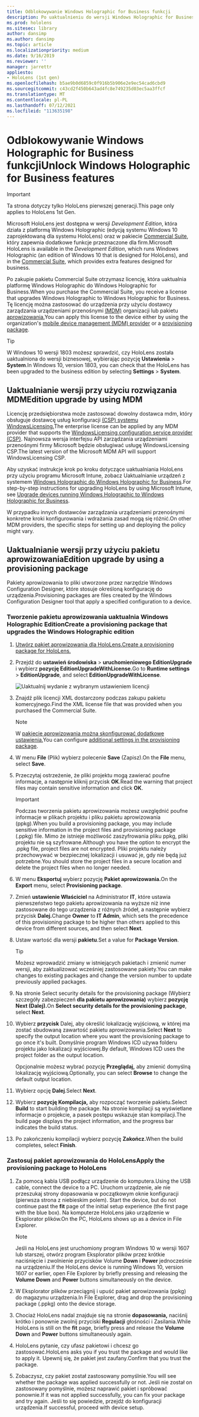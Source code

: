 ```yaml
---
title: Odblokowywanie Windows Holographic for Business funkcji
description: Po uaktualnieniu do wersji Windows Holographic for Business HoloLens dodatkowe funkcje przeznaczone dla firm.
ms.prod: hololens
ms.sitesec: library
author: dansimp
ms.author: dansimp
ms.topic: article
ms.localizationpriority: medium
ms.date: 9/16/2019
ms.reviewer: ''
manager: jarrettr
appliesto:
- HoloLens (1st gen)
ms.openlocfilehash: b5ae9b0d6859c0f916b5b906e2e9ec54cad6cbd9
ms.sourcegitcommit: c43cd2f450b643ad4fc8e749235d03ec5aa3ffcf
ms.translationtype: MT
ms.contentlocale: pl-PL
ms.lasthandoff: 07/12/2021
ms.locfileid: "113635198"
---
```

# <a name="unlock-windows-holographic-for-business-features"></a><span data-ttu-id="cc9c7-103">Odblokowywanie Windows Holographic for Business funkcji</span><span class="sxs-lookup"><span data-stu-id="cc9c7-103">Unlock Windows Holographic for Business features</span></span>

> [!IMPORTANT]
> <span data-ttu-id="cc9c7-104">Ta strona dotyczy tylko HoloLens pierwszej generacji.</span><span class="sxs-lookup"><span data-stu-id="cc9c7-104">This page only applies to HoloLens 1st Gen.</span></span>

<span data-ttu-id="cc9c7-105">Microsoft HoloLens jest dostępna w wersji *Development Edition*, która działa z platformą Windows Holographic (edycją systemu Windows 10 zaprojektowaną dla systemu HoloLens) oraz w pakiecie [Commercial Suite](hololens-commercial-features.md), który zapewnia dodatkowe funkcje przeznaczone dla firm.</span><span class="sxs-lookup"><span data-stu-id="cc9c7-105">Microsoft HoloLens is available in the *Development Edition*, which runs Windows Holographic (an edition of Windows 10 that is designed for HoloLens), and in the [Commercial Suite](hololens-commercial-features.md), which provides extra features designed for business.</span></span>

<span data-ttu-id="cc9c7-106">Po zakupie pakietu Commercial Suite otrzymasz licencję, która uaktualnia platformę Windows Holographic do Windows Holographic for Business.</span><span class="sxs-lookup"><span data-stu-id="cc9c7-106">When you purchase the Commercial Suite, you receive a license that upgrades Windows Holographic to Windows Holographic for Business.</span></span> <span data-ttu-id="cc9c7-107">Tę licencję można zastosować do urządzenia przy użyciu dostawcy zarządzania urządzeniami przenośnymi [(MDM)](#edition-upgrade-by-using-mdm) organizacji lub pakietu [aprowizowania.](#edition-upgrade-by-using-a-provisioning-package)</span><span class="sxs-lookup"><span data-stu-id="cc9c7-107">You can apply this license to the device either by using the organization's [mobile device management (MDM) provider](#edition-upgrade-by-using-mdm) or a [provisioning package](#edition-upgrade-by-using-a-provisioning-package).</span></span>

> [!TIP]
> <span data-ttu-id="cc9c7-108">W Windows 10 wersji 1803 możesz sprawdzić, czy HoloLens została uaktualniona do wersji biznesowej, wybierając pozycję **Ustawienia**  >  **System**.</span><span class="sxs-lookup"><span data-stu-id="cc9c7-108">In Windows 10, version 1803, you can check that the HoloLens has been upgraded to the business edition by selecting **Settings** > **System**.</span></span>

## <a name="edition-upgrade-by-using-mdm"></a><span data-ttu-id="cc9c7-109">Uaktualnianie wersji przy użyciu rozwiązania MDM</span><span class="sxs-lookup"><span data-stu-id="cc9c7-109">Edition upgrade by using MDM</span></span>

<span data-ttu-id="cc9c7-110">Licencję przedsiębiorstwa może zastosować dowolny dostawca mdm, który obsługuje dostawcę usług konfiguracji [(CSP) systemu WindowsLicensing.](https://msdn.microsoft.com/library/windows/hardware/dn904983.aspx)</span><span class="sxs-lookup"><span data-stu-id="cc9c7-110">The enterprise license can be applied by any MDM provider that supports the [WindowsLicensing configuration service provider (CSP)](https://msdn.microsoft.com/library/windows/hardware/dn904983.aspx).</span></span> <span data-ttu-id="cc9c7-111">Najnowsza wersja interfejsu API zarządzania urządzeniami przenośnymi firmy Microsoft będzie obsługiwać usługę WindowsLicensing CSP.</span><span class="sxs-lookup"><span data-stu-id="cc9c7-111">The latest version of the Microsoft MDM API will support WindowsLicensing CSP.</span></span>

<span data-ttu-id="cc9c7-112">Aby uzyskać instrukcje krok po kroku dotyczące uaktualniania HoloLens przy użyciu programu Microsoft Intune, zobacz Uaktualnianie urządzeń z systemem [Windows Holographic do Windows Holographic for Business](/intune/holographic-upgrade).</span><span class="sxs-lookup"><span data-stu-id="cc9c7-112">For step-by-step instructions for upgrading HoloLens by using Microsoft Intune, see [Upgrade devices running Windows Holographic to Windows Holographic for Business](/intune/holographic-upgrade).</span></span>

 <span data-ttu-id="cc9c7-113">W przypadku innych dostawców zarządzania urządzeniami przenośnymi konkretne kroki konfigurowania i wdrażania zasad mogą się różnić.</span><span class="sxs-lookup"><span data-stu-id="cc9c7-113">On other MDM providers, the specific steps for setting up and deploying the policy might vary.</span></span>

## <a name="edition-upgrade-by-using-a-provisioning-package"></a><span data-ttu-id="cc9c7-114">Uaktualnianie wersji przy użyciu pakietu aprowizowania</span><span class="sxs-lookup"><span data-stu-id="cc9c7-114">Edition upgrade by using a provisioning package</span></span>

<span data-ttu-id="cc9c7-115">Pakiety aprowizowania to pliki utworzone przez narzędzie Windows Configuration Designer, które stosuje określoną konfigurację do urządzenia.</span><span class="sxs-lookup"><span data-stu-id="cc9c7-115">Provisioning packages are files created by the Windows Configuration Designer tool that apply a specified configuration to a device.</span></span>

### <a name="create-a-provisioning-package-that-upgrades-the-windows-holographic-edition"></a><span data-ttu-id="cc9c7-116">Tworzenie pakietu aprowizowania uaktualnia Windows Holographic Edition</span><span class="sxs-lookup"><span data-stu-id="cc9c7-116">Create a provisioning package that upgrades the Windows Holographic edition</span></span>

1. [<span data-ttu-id="cc9c7-117">Utwórz pakiet aprowizowania dla HoloLens.</span><span class="sxs-lookup"><span data-stu-id="cc9c7-117">Create a provisioning package for HoloLens.</span></span>](hololens-provisioning.md)
1. <span data-ttu-id="cc9c7-118">Przejdź do **ustawień środowiska**  >  **uruchomieniowego EditionUpgrade** i wybierz **pozycję EditionUpgradeWithLicense.**</span><span class="sxs-lookup"><span data-stu-id="cc9c7-118">Go to **Runtime settings** > **EditionUpgrade**, and select **EditionUpgradeWithLicense**.</span></span>

    ![Uaktualnij wydanie z wybranym ustawieniem licencji](images/icd1.png)

1. <span data-ttu-id="cc9c7-120">Znajdź plik licencji XML dostarczony podczas zakupu pakietu komercyjnego.</span><span class="sxs-lookup"><span data-stu-id="cc9c7-120">Find the XML license file that was provided when you purchased the Commercial Suite.</span></span>

    > [!NOTE]
    > <span data-ttu-id="cc9c7-121">W [pakiecie aprowizowania można skonfigurować dodatkowe ustawienia.](hololens-provisioning.md)</span><span class="sxs-lookup"><span data-stu-id="cc9c7-121">You can configure [additional settings in the provisioning package](hololens-provisioning.md).</span></span>

1. <span data-ttu-id="cc9c7-122">W menu **File** (Plik) wybierz polecenie **Save** (Zapisz).</span><span class="sxs-lookup"><span data-stu-id="cc9c7-122">On the **File** menu, select **Save**.</span></span> 

1. <span data-ttu-id="cc9c7-123">Przeczytaj ostrzeżenie, że pliki projektu mogą zawierać poufne informacje, a następnie kliknij przycisk **OK**.</span><span class="sxs-lookup"><span data-stu-id="cc9c7-123">Read the warning that project files may contain sensitive information and click **OK**.</span></span>

    > [!IMPORTANT]
    > <span data-ttu-id="cc9c7-124">Podczas tworzenia pakietu aprowizowania możesz uwzględnić poufne informacje w plikach projektu i pliku pakietu aprowizowania (ppkg).</span><span class="sxs-lookup"><span data-stu-id="cc9c7-124">When you build a provisioning package, you may include sensitive information in the project files and provisioning package (.ppkg) file.</span></span> <span data-ttu-id="cc9c7-125">Mimo że istnieje możliwość zaszyfrowania pliku ppkg, pliki projektu nie są szyfrowane.</span><span class="sxs-lookup"><span data-stu-id="cc9c7-125">Although you have the option to encrypt the .ppkg file, project files are not encrypted.</span></span> <span data-ttu-id="cc9c7-126">Pliki projektu należy przechowywać w bezpiecznej lokalizacji i usuwać je, gdy nie będą już potrzebne.</span><span class="sxs-lookup"><span data-stu-id="cc9c7-126">You should store the project files in a secure location and delete the project files when no longer needed.</span></span>

1. <span data-ttu-id="cc9c7-127">W menu **Eksportuj** wybierz pozycję **Pakiet aprowizowania.**</span><span class="sxs-lookup"><span data-stu-id="cc9c7-127">On the **Export** menu, select **Provisioning package**.</span></span>

1. <span data-ttu-id="cc9c7-128">Zmień **ustawienie Właściciel** na Administrator **IT**, które ustawia pierwszeństwo tego pakietu aprowizowania na wyższe niż inne zastosowane do tego urządzenia z różnych źródeł, a następnie wybierz przycisk **Dalej.**</span><span class="sxs-lookup"><span data-stu-id="cc9c7-128">Change **Owner** to **IT Admin**, which sets the precedence of this provisioning package to be higher than others applied to this device from different sources, and then select **Next**.</span></span>

1. <span data-ttu-id="cc9c7-129">Ustaw wartość dla wersji **pakietu**.</span><span class="sxs-lookup"><span data-stu-id="cc9c7-129">Set a value for **Package Version**.</span></span>

    > [!TIP]
    > <span data-ttu-id="cc9c7-130">Możesz wprowadzić zmiany w istniejących pakietach i zmienić numer wersji, aby zaktualizować wcześniej zastosowane pakiety.</span><span class="sxs-lookup"><span data-stu-id="cc9c7-130">You can make changes to existing packages and change the version number to update previously applied packages.</span></span>

1. <span data-ttu-id="cc9c7-131">Na stronie Select security details for the provisioning package (Wybierz szczegóły zabezpieczeń **dla pakietu aprowizowania)** wybierz **pozycję Next (Dalej).**</span><span class="sxs-lookup"><span data-stu-id="cc9c7-131">On **Select security details for the provisioning package**, select **Next**.</span></span>

1. <span data-ttu-id="cc9c7-132">Wybierz **przycisk** Dalej, aby określić lokalizację wyjściową, w której ma zostać sbudowaną zawartość pakietu aprowizowania.</span><span class="sxs-lookup"><span data-stu-id="cc9c7-132">Select **Next** to specify the output location where you want the provisioning package to go once it's built.</span></span> <span data-ttu-id="cc9c7-133">Domyślnie program Windows ICD używa folderu projektu jako lokalizacji wyjściowej.</span><span class="sxs-lookup"><span data-stu-id="cc9c7-133">By default, Windows ICD uses the project folder as the output location.</span></span>

    <span data-ttu-id="cc9c7-134">Opcjonalnie możesz wybrać pozycję **Przeglądaj,** aby zmienić domyślną lokalizację wyjściową.</span><span class="sxs-lookup"><span data-stu-id="cc9c7-134">Optionally, you can select **Browse** to change the default output location.</span></span>

1. <span data-ttu-id="cc9c7-135">Wybierz opcję **Dalej**.</span><span class="sxs-lookup"><span data-stu-id="cc9c7-135">Select **Next**.</span></span>

1. <span data-ttu-id="cc9c7-136">Wybierz **pozycję Kompilacja,** aby rozpocząć tworzenie pakietu.</span><span class="sxs-lookup"><span data-stu-id="cc9c7-136">Select **Build** to start building the package.</span></span> <span data-ttu-id="cc9c7-137">Na stronie kompilacji są wyświetlane informacje o projekcie, a pasek postępu wskazuje stan kompilacji.</span><span class="sxs-lookup"><span data-stu-id="cc9c7-137">The build page displays the project information, and the progress bar indicates the build status.</span></span>

1. <span data-ttu-id="cc9c7-138">Po zakończeniu kompilacji wybierz pozycję **Zakończ.**</span><span class="sxs-lookup"><span data-stu-id="cc9c7-138">When the build completes, select **Finish**.</span></span>

### <a name="apply-the-provisioning-package-to-hololens"></a><span data-ttu-id="cc9c7-139">Zastosuj pakiet aprowizowania do HoloLens</span><span class="sxs-lookup"><span data-stu-id="cc9c7-139">Apply the provisioning package to HoloLens</span></span>

1. <span data-ttu-id="cc9c7-140">Za pomocą kabla USB podłącz urządzenie do komputera.</span><span class="sxs-lookup"><span data-stu-id="cc9c7-140">Using the USB cable, connect the device to a PC.</span></span> <span data-ttu-id="cc9c7-141">Uruchom urządzenie, ale nie przeszukaj strony dopasowania w początkowym oknie konfiguracji (pierwsza strona z niebieskim polem). </span><span class="sxs-lookup"><span data-stu-id="cc9c7-141">Start the device, but do not continue past the **fit** page of the initial setup experience (the first page with the blue box).</span></span> <span data-ttu-id="cc9c7-142">Na komputerze HoloLens jako urządzenie w Eksplorator plików.</span><span class="sxs-lookup"><span data-stu-id="cc9c7-142">On the PC, HoloLens shows up as a device in File Explorer.</span></span>

    > [!NOTE]
    > <span data-ttu-id="cc9c7-143">Jeśli na HoloLens jest uruchomiony program Windows 10 w wersji 1607 lub starszej, otwórz program Eksplorator plików przez krótkie naciśnięcie i zwolnienie przycisków Volume **Down** i **Power** jednocześnie na urządzeniu.</span><span class="sxs-lookup"><span data-stu-id="cc9c7-143">If the HoloLens device is running Windows 10, version 1607 or earlier, open File Explorer by briefly pressing and releasing the **Volume Down** and **Power** buttons simultaneously on the device.</span></span>

1. <span data-ttu-id="cc9c7-144">W Eksplorator plików przeciągnij i upuść pakiet aprowizowania (ppkg) do magazynu urządzenia.</span><span class="sxs-lookup"><span data-stu-id="cc9c7-144">In File Explorer, drag and drop the provisioning package (.ppkg) onto the device storage.</span></span>

1. <span data-ttu-id="cc9c7-145">Chociaż HoloLens nadal znajduje się na stronie **dopasowania,** naciśnij krótko  i ponownie zwolnij przyciski **Regulacji** głośności i Zasilania.</span><span class="sxs-lookup"><span data-stu-id="cc9c7-145">While HoloLens is still on the **fit** page, briefly press and release the **Volume Down** and **Power** buttons simultaneously again.</span></span>

1. <span data-ttu-id="cc9c7-146">HoloLens pytanie, czy ufasz pakietowi i chcesz go zastosować.</span><span class="sxs-lookup"><span data-stu-id="cc9c7-146">HoloLens asks you if you trust the package and would like to apply it.</span></span> <span data-ttu-id="cc9c7-147">Upewnij się, że pakiet jest zaufany.</span><span class="sxs-lookup"><span data-stu-id="cc9c7-147">Confirm that you trust the package.</span></span>

1. <span data-ttu-id="cc9c7-148">Zobaczysz, czy pakiet został zastosowany pomyślnie.</span><span class="sxs-lookup"><span data-stu-id="cc9c7-148">You will see whether the package was applied successfully or not.</span></span> <span data-ttu-id="cc9c7-149">Jeśli nie został on zastosowany pomyślnie, możesz naprawić pakiet i spróbować ponownie.</span><span class="sxs-lookup"><span data-stu-id="cc9c7-149">If it was not applied successfully, you can fix your package and try again.</span></span> <span data-ttu-id="cc9c7-150">Jeśli to się powiedzie, przejdź do konfiguracji urządzenia.</span><span class="sxs-lookup"><span data-stu-id="cc9c7-150">If successful, proceed with device setup.</span></span>
